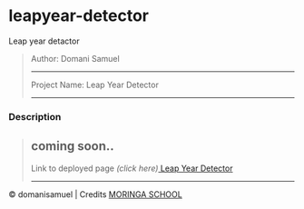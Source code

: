 # leapyear-detector
Leap year detactor
>Author: Domani Samuel
>
>---------------------------
>
>Project Name: Leap Year Detector
>
>---------------------------
>
### Description
> coming soon..
>---------------------------
>
>Link to deployed page _(click here)_<a href="" title="Title">
Leap Year Detector</a>
>
>---------------------------

&copy; domanisamuel | Credits <a href="http://moringaschool.com/" title="Title">MORINGA SCHOOL</a>
